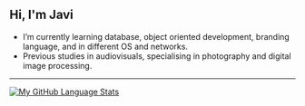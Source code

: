 
## Hi, I'm Javi 

- I’m currently learning database, object oriented development, branding language, and in different OS and networks.
- Previous studies in audiovisuals, specialising in photography and digital image processing.
 ***
[![My GitHub Language Stats](https://github-readme-stats.vercel.app/api/top-langs/?username=JaviRomano&langs_count=5&theme=tokyonight)]()
<!---[![My GitHub Stats](https://github-readme-stats.vercel.app/api/?username=JaviRomano&count_private=true&theme=tokyonight&showicons=true)]() -->
